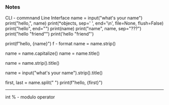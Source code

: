 ### Notes
CLI - commnand Line Interface
name = input("what's your name")
print("hello,", name)
print(*objects, sep=' ', end='\n', file=None, flush=False)
print("hello", end="")
print(name)
print("name", name, sep="???")
print("hello \"friend\"")
print('hello "friend"')

print(f"hello, {name}")
f - format
name = name.strip()

name = name.capitalize()
name = name.title()

name = name.strip().title()

name = input("what's your name").strip().title()

first, last = name.split(" ")
print(f"hello, {first}")

_________
int
% - modulo operator 


